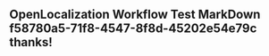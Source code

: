 <properties
ms.topic="hero-topic"
ms.test1="hero-topic"
ms.test2="test"/>

## OpenLocalization Workflow Test MarkDown f58780a5-71f8-4547-8f8d-45202e54e79c thanks!
